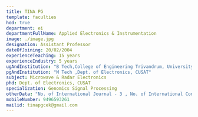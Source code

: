 ```yaml
---
title: TINA PG
template: faculties
hod: true
department: ei
departmentFullName: Applied Electronics & Instrumentation
image: ./image.jpg
designation: Assistant Professor
dateOfJoining: 20/02/2004
experienceTeaching: 15 years
experienceIndustry: 5 years
ugAndInstitution: "B Tech,College of Engineering Trivandrum, University of Kerala"
pgAndInstitution: "M Tech ,Dept. of Electronics, CUSAT"
subject: Microwave & Radar Electronics
phd: Dept. of Electronics, CUSAT
specialization: Genomics Signal Processing
otherData: "No. of International Journal - 3 , No. of International Conferences - 3, No.of national conferences - 1 "
mobileNumber: 9496593261
mailid: tinapgcek@gmail.com
---
```

